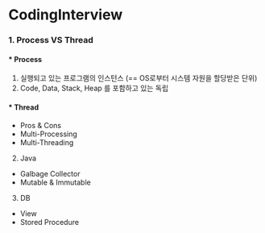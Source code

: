 # CodingInterview
### 1. Process VS Thread
#### * Process  
   1. 실행되고 있는 프로그램의 인스턴스 (== OS로부터 시스템 자원을 할당받은 단위)
   2. Code, Data, Stack, Heap 를 포함하고 있는 독립
   
#### * Thread
 * Pros & Cons
 * Multi-Processing 
 * Multi-Threading

2. Java
 * Galbage Collector
 * Mutable & Immutable
 
3. DB
 * View
 * Stored Procedure
 
